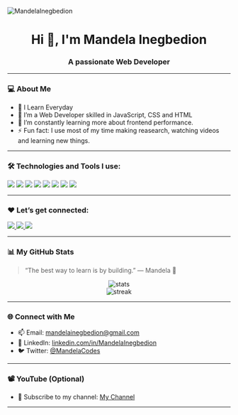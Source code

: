 <p align="left">
  <img src="https://komarev.com/ghpvc/?username=MandelaInegbedion&label=Profile%20views&color=0e75b6&style=flat" alt="MandelaInegbedion" />
</p>

<h1 align="center">Hi 👋, I'm Mandela Inegbedion</h1>
<h3 align="center">A passionate Web Developer</h3>

---

### 💻 About Me

- 🌱 I Learn Everyday
- 🔭 I’m a Web Developer skilled in JavaScript, CSS and HTML 
- 🧠 I’m constantly learning more about frontend performance.  
- ⚡ Fun fact: I use most of my time making reasearch, watching videos and learning new things.  

---

### 🛠️ Technologies and Tools I use:
<p>
  <img src="https://img.shields.io/badge/Javascript-F7DF1E?style=for-the-badge&logo=javascript&logoColor=black"/>
  <img src="https://img.shields.io/badge/Bootstrap-563D7C?style=for-the-badge&logo=bootstrap&logoColor=white"/>
  <img src="https://img.shields.io/badge/Markdown-000000?style=for-the-badge&logo=markdown&logoColor=white"/>
  <img src="https://img.shields.io/badge/HTML5-E34F26?style=for-the-badge&logo=html5&logoColor=white"/>
  <img src="https://img.shields.io/badge/CSS3-1572B6?style=for-the-badge&logo=css3&logoColor=white"/>
  <img src="https://img.shields.io/badge/Git-F05032?style=for-the-badge&logo=git&logoColor=white"/>
  <img src="https://img.shields.io/badge/Prettier-F7B93E?style=for-the-badge&logo=prettier&logoColor=black"/>
  <img src="https://img.shields.io/badge/GitHub_Actions-2088FF?style=for-the-badge&logo=github-actions&logoColor=white"/>
</p>

---

### ❤️ Let’s get connected:
<p>
  <a href="https://twitter.com/yourhandle" target="_blank">
    <img src="https://x.com/Mandyy_Special?t=LnnyJ_bFwfxbcfyRPLt9Fg&s=08"/>
  </a>
  <a href="https://linkedin.com/in/yourname" target="_blank">
    <img src="https://www.linkedin.com/in/mandela-inegbedion-478bb5247/"/>
  </a>
  <a href="https://instagram.com/yourhandle" target="_blank">
    <img src="https://www.instagram.com/mandyy_special/profilecard/?igsh=MTBubjFwYzd5bXVzYw"/>
  </a>
</p>

---

### 📊 My GitHub Stats
> “The best way to learn is by building.” — Mandela 🚀
<p align="center">
  <img src="https://github-readme-stats.vercel.app/api?username=MandelaInegbedion&show_icons=true&theme=radical" alt="stats" />
  <br/>
  <img src="https://streak-stats.demolab.com?user=MandelaInegbedion&theme=radical" alt="streak" />
</p>

---

### 🌐 Connect with Me

- 📫 Email: mandelainegbedion@gmail.com  
- 💼 LinkedIn: [linkedin.com/in/MandelaInegbedion](https://linkedin.com/in/MandelaInegbedion)  
- 🐦 Twitter: [@MandelaCodes](https://twitter.com/MandelaCodes)

---

### 📽️ YouTube (Optional)

- 🔔 Subscribe to my channel: [My Channel](https://youtube.com/@yourchannel)

---




